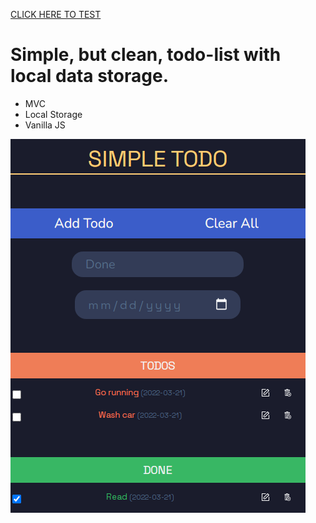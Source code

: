 [CLICK HERE TO TEST](https://dslbit.github.io/todo-list/)

# Simple, but clean, todo-list with local data storage.

* MVC
* Local Storage
* Vanilla JS

![](https://github.com/dreamycreat/todo-list/blob/main/simple_todo_list.png)
